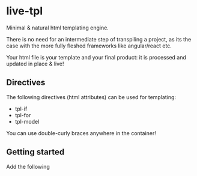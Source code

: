 # live-tpl
Minimal & natural html templating engine.

There is no need for an intermediate step of transpiling a project, as its the case with the more fully fleshed frameworks like angular/react etc.

Your html file is your template and your final product: it is processed and updated in place & live!

## Directives

The following directives (html attributes) can be used for templating:

- tpl-if
- tpl-for
- tpl-model

You can use double-curly braces anywhere in the container!

## Getting started

Add the following <script> tag inside \<head>:

    <script src="https://m-rei.github.io/assets/js/live-tpl.min.js"></script>

Setup a central data object:

    let data = {
        'bool': false,
        'str': 'Hello There',
        'obj': {
            name: 'test',
            arr: [1, 2, 3],
            nestedArr: [
                [1, 2, 3],
                [3, 6, 9],
            ]
        },
    }

Write your template!  
Make the template container invisible, so that the customer does not see the unprocessed template.  
Pass the invisibility class name to the *initTemplate()* function.  
If it receives a class name, it will remove the class, once the first render is complete!

    <div id="app" class="invis">
        <input type="text" tpl-model="str">
        <p>text rendering: {{str}}</p>

        <button onclick="toggleBools()">toggle bools</button>
        <p>conditional rendering: <span tpl-if="bool">i am invisible</span></p>
        <p>conditional rendering: <span tpl-if="!bool">i am visible</span></p>

        <p>simple loop with following array: {{obj.arr}}</p>
        <ul>
            <li tpl-for="obj.arr; x">
                {{x}}
            </li>
        </ul>

        <p>nested loop with following array: {{obj.nestedArr}}</p>
        <ul>
            <li tpl-for="obj.nestedArr; x">
                {{x}}
                <ul>
                    <li tpl-for="x; y">
                        {{y}}
                    </li>
                </ul>
            </li>
        </ul>
    </div>

Initialize the template context as follows, providing your template container selector and your data:

    const tplCtx = initTemplate('#app', data, 'invis');

Once your are finished mutating your data, rerender as follows:

    function toggleBools() {
        data.bool = !data.bool;
        renderTemplate(tplCtx);
    }

## Limitations

In the tpl-for directive, when the array reference itself is referencing an array, the index must be either directly a number or

Using the given data...

    let data = {
        arr1: [0, 1],
        arr2: [
            [11, 22, 33],
            [77, 88, 99],
        ],
        nestedObj: {
            someIdx: 1,
        }
    }

... valid examples:

    // example 1: arr2[0] is using direct number, 0, as index
    <div tpl-for="arr1; i">
        <div tpl-for="arr2[0]; j"
            {{j}}
        </div>
    </div>

    // example 2: arr2[i] is using loop var of parent as index
    <div tpl-for="arr1; i">
        <div tpl-for="arr2[i]; j"
            {{j}}
        </div>
    </div>

... invalid example:

    <div tpl-for="arr1[nestedObj.someIndex]; i">
    </div>
